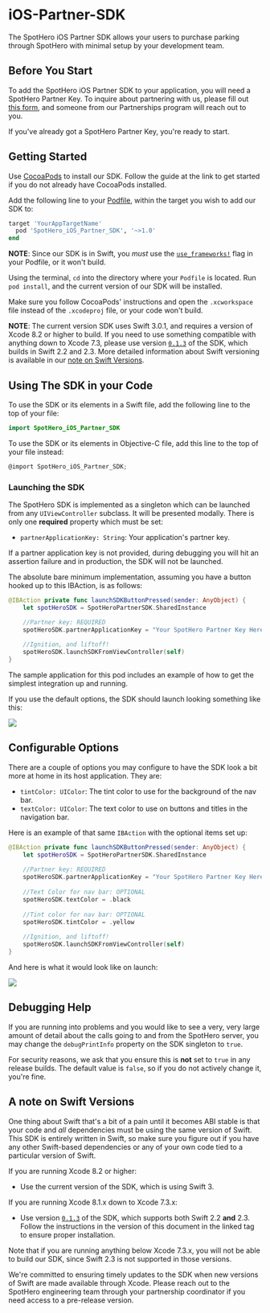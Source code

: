 # iOS-Partner-SDK

The SpotHero iOS Partner SDK allows your users to purchase parking through SpotHero with minimal setup by your development team. 

## Before You Start

To add the SpotHero iOS Partner SDK to your application, you will need a SpotHero Partner Key. To inquire about partnering with us, please fill out [this form](https://docs.google.com/forms/d/e/1FAIpQLSf3eErKlAwvqDUdgNWtxg4iTq2Deocoouwp-qLdD24DBWz9jQ/viewform), and someone from our Partnerships program will reach out to you. 

If you've already got a SpotHero Partner Key, you're ready to start. 

## Getting Started 

Use [CocoaPods](https://guides.cocoapods.org/using/getting-started.html) to install our SDK. Follow the guide at the link to get started if you do not already have CocoaPods installed. 

Add the following line to your [Podfile](https://guides.cocoapods.org/using/the-podfile.html), within the target you wish to add our SDK to:

```ruby
target 'YourAppTargetName'
  pod 'SpotHero_iOS_Partner_SDK', '~>1.0'
end
```

**NOTE**: Since our SDK is in Swift, you _must_ use the [`use_frameworks!`](https://guides.cocoapods.org/syntax/podfile.html#use_frameworks_bang) flag in your Podfile, or it won't build. 

Using the terminal, `cd` into the directory where your `Podfile` is located.  Run `pod install`, and the current version of our SDK will be installed. 

Make sure you follow CocoaPods' instructions and open the `.xcworkspace` file instead of the `.xcodeproj` file, or your code won't build. 

**NOTE**: The current version SDK uses Swift 3.0.1, and requires a version of Xcode 8.2 or higher to build. If you need to use something compatible with anything down to Xcode 7.3, please use version [`0.1.3`](https://github.com/spothero/Partner-SDK-iOS/releases/tag/0.1.3) of the SDK, which builds in Swift 2.2 and 2.3. More detailed information about Swift versioning is available in our [note on Swift Versions](#a-note-on-swift-versions).

## Using The SDK in your Code

To use the SDK or its elements in a Swift file, add the following line to the top of your file: 

```swift
import SpotHero_iOS_Partner_SDK
```

To use the SDK or its elements in Objective-C file, add this line to the top of your file instead: 

```objectivec
@import SpotHero_iOS_Partner_SDK;
```
### Launching the SDK

The SpotHero SDK is implemented as a singleton which can be launched from any `UIViewController` subclass. It will be presented modally. There is only one **required** property which must be set:

- `partnerApplicationKey: String`: Your application's partner key.

If a partner application key is not provided, during debugging you will hit an assertion failure and in production, the SDK will not be launched. 

The absolute bare minimum implementation, assuming you have a button hooked up to this IBAction, is as follows: 

```swift
@IBAction private func launchSDKButtonPressed(sender: AnyObject) {
	let spotHeroSDK = SpotHeroPartnerSDK.SharedInstance        

	//Partner key: REQUIRED
	spotHeroSDK.partnerApplicationKey = "Your SpotHero Partner Key Here"
        
	//Ignition, and liftoff!
	spotHeroSDK.launchSDKFromViewController(self)
}
```

The sample application for this pod includes an example of how to get the simplest integration up and running. 

If you use the default options, the SDK should launch looking something like this: 

![](readme_img/stock.png)

## Configurable Options

There are a couple of options you may configure to have the SDK look a bit more at home in its host application. They are: 

- `tintColor: UIColor`: The tint color to use for the background of the nav bar.
- `textColor: UIColor`: The text color to use on buttons and titles in the navigation bar.

Here is an example of that same `IBAction` with the  optional items set up: 

```swift
@IBAction private func launchSDKButtonPressed(sender: AnyObject) {
	let spotHeroSDK = SpotHeroPartnerSDK.SharedInstance
        
	//Partner key: REQUIRED
	spotHeroSDK.partnerApplicationKey = "Your SpotHero Partner Key Here"
        
	//Text Color for nav bar: OPTIONAL
	spotHeroSDK.textColor = .black
        
	//Tint color for nav bar: OPTIONAL
	spotHeroSDK.tintColor = .yellow
        
	//Ignition, and liftoff!
	spotHeroSDK.launchSDKFromViewController(self)
}
```

And here is what it would look like on launch: 

![](readme_img/custom_nav_bar.png)

## Debugging Help 

If you are running into problems and you would like to see a very, very large amount of detail about the calls going to and from the SpotHero server, you may change the `debugPrintInfo` property on the SDK singleton to `true`. 

For security reasons, we ask that you ensure this is **not** set to `true` in any release builds. The default value is `false`, so if you do not actively change it, you're fine. 

## A note on Swift Versions

One thing about Swift that's a bit of a pain until it becomes ABI stable is that your code and *all* dependencies must be using the same version of Swift. This SDK is entirely written in Swift, so make sure you figure out if you have any other Swift-based dependencies or any of your own code tied to a particular version of Swift. 

If you are running Xcode 8.2 or higher: 

- Use the current version of the SDK, which is using Swift 3. 

If you are running Xcode 8.1.x down to Xcode 7.3.x: 

- Use version [`0.1.3`](https://github.com/spothero/Partner-SDK-iOS/releases/tag/0.1.3) of the SDK, which supports both Swift 2.2 **and** 2.3. Follow the instructions in the version of this document in the linked tag to ensure proper installation. 

Note that if you are running anything below Xcode 7.3.x, you will not be able to build our SDK, since Swift 2.3 is not supported in those versions. 

We're committed to ensuring timely updates to the SDK when new versions of Swift are made available through Xcode. Please reach out to the SpotHero engineering team through your partnership coordinator if you need access to a pre-release version. 
